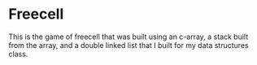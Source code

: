 # Freecell
This is the game of freecell that was built using an c-array, a stack built from the array, and a double linked list that I built for my data structures class.

